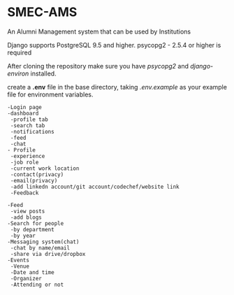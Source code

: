 # SMEC-AMS
An Alumni Management system that can be used by Institutions

Django supports PostgreSQL 9.5 and higher. psycopg2 - 2.5.4 or higher is required


After cloning the repository make sure you have *psycopg2* and *django-environ* installed.

create a __.env__ file in the base directory, taking *.env.example*  as your example file for environment variables.


 ~~~
 -Login page
 -dashboard
  -profile tab
  -search tab
  -notifications
  -feed
  -chat
- Profile
  -experience
  -job role
  -current work location
  -contact(privacy)
  -email(privacy)
  -add linkedn account/git account/codechef/website link
  -Feedback

-Feed
  -view posts
  -add blogs
 -Search for people
  -by department
  -by year
 -Messaging system(chat)
  -chat by name/email
  -share via drive/dropbox
-Events
  -Venue
  -Date and time
  -Organizer
  -Attending or not
~~~


